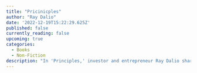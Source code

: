 ```yaml
---
title: "Pricinicples"
author: "Ray Dalio"
date: '2022-12-19T15:22:29.625Z'
published: false
currently_reading: false
upcoming: true
categories:
  - Books
  - Non-Fiction
description: "In 'Principles,' investor and entrepreneur Ray Dalio shares his approach to life and management, which he believes anyone can use to make themselves more successful. Along the way of him founding and leading Bridgewater, Dalio discovered a set of unique principles that have led to Bridgewater’s exceptionally effective culture, which he describes as “an idea meritocracy that strives to achieve meaningful work and meaningful relationships through radical transparency.” It is these principles, and not anything special about Dalio—who grew up an ordinary kid in a middle-class Long Island neighborhood—that he believes are the reason behind his success."
---
```

